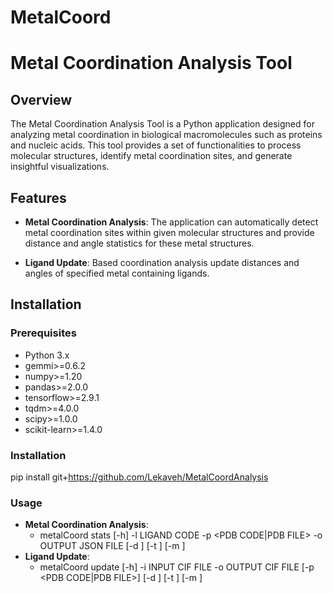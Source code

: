 # MetalCoord
# Metal Coordination Analysis Tool

## Overview

The Metal Coordination Analysis Tool is a Python application designed for analyzing metal coordination in biological macromolecules such as proteins and nucleic acids. This tool provides a set of functionalities to process molecular structures, identify metal coordination sites, and generate insightful visualizations.

## Features

- **Metal Coordination Analysis**: The application can automatically detect metal coordination sites within given molecular structures and provide distance and angle statistics for these metal structures.

- **Ligand Update**: Based coordination analysis update distances and angles of specified metal containing ligands.

## Installation

### Prerequisites

- Python 3.x
- gemmi>=0.6.2
- numpy>=1.20
- pandas>=2.0.0
- tensorflow>=2.9.1
- tqdm>=4.0.0
- scipy>=1.0.0
- scikit-learn>=1.4.0

### Installation

pip install git+https://github.com/Lekaveh/MetalCoordAnalysis


### Usage
- **Metal Coordination Analysis**: 
    - metalCoord stats [-h] -l LIGAND CODE -p <PDB CODE|PDB FILE> -o OUTPUT JSON FILE [-d <DISTANCE THRESHOLD>] [-t <PROCRUSTES DISTANCE THRESHOLD>] [-m <MINIMUM SAMPLE SIZE>]
- **Ligand Update**: 
    - metalCoord update [-h] -i INPUT CIF FILE -o OUTPUT CIF FILE [-p <PDB CODE|PDB FILE>] [-d <DISTANCE THRESHOLD>] [-t <PROCRUSTES DISTANCE THRESHOLD>] [-m <MINIMUM SAMPLE SIZE>]
